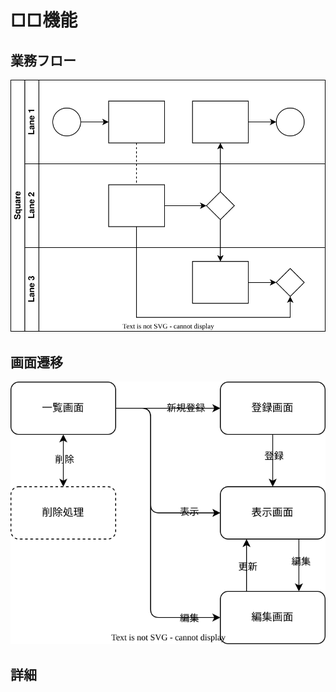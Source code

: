 □□機能
=========================

業務フロー
-------------------------

![ワークフロー](./workflow/square.drawio.svg)

画面遷移
-------------------------

![画面遷移](./screen_transition/square.drawio.svg)

詳細
-------------------------
